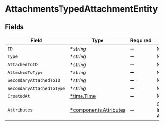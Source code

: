 # AttachmentsTypedAttachmentEntity


## Fields

| Field                                                                                                                  | Type                                                                                                                   | Required                                                                                                               | Description                                                                                                            |
| ---------------------------------------------------------------------------------------------------------------------- | ---------------------------------------------------------------------------------------------------------------------- | ---------------------------------------------------------------------------------------------------------------------- | ---------------------------------------------------------------------------------------------------------------------- |
| `ID`                                                                                                                   | **string*                                                                                                              | :heavy_minus_sign:                                                                                                     | N/A                                                                                                                    |
| `Type`                                                                                                                 | **string*                                                                                                              | :heavy_minus_sign:                                                                                                     | N/A                                                                                                                    |
| `AttachedToID`                                                                                                         | **string*                                                                                                              | :heavy_minus_sign:                                                                                                     | N/A                                                                                                                    |
| `AttachedToType`                                                                                                       | **string*                                                                                                              | :heavy_minus_sign:                                                                                                     | N/A                                                                                                                    |
| `SecondaryAttachedToID`                                                                                                | **string*                                                                                                              | :heavy_minus_sign:                                                                                                     | N/A                                                                                                                    |
| `SecondaryAttachedToType`                                                                                              | **string*                                                                                                              | :heavy_minus_sign:                                                                                                     | N/A                                                                                                                    |
| `CreatedAt`                                                                                                            | [*time.Time](https://pkg.go.dev/time#Time)                                                                             | :heavy_minus_sign:                                                                                                     | N/A                                                                                                                    |
| `Attributes`                                                                                                           | [*components.Attributes](../../models/components/attributes.md)                                                        | :heavy_minus_sign:                                                                                                     | Can be one of: Attachments::LinkEntity, Integrations::CustomerSupportIssueEntity, Attachments::GenericAttachmentEntity |